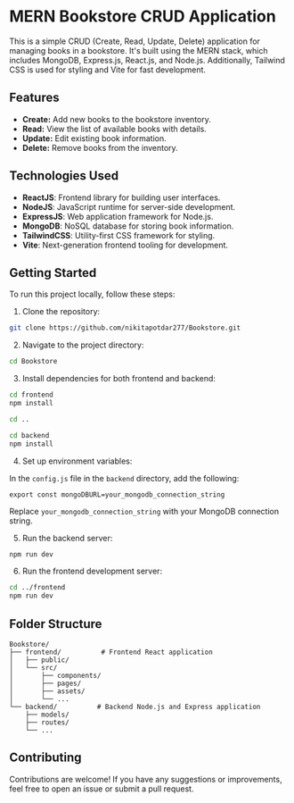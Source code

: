 # MERN Bookstore CRUD Application

This is a simple CRUD (Create, Read, Update, Delete) application for managing books in a bookstore. It's built using the MERN stack, which includes MongoDB, Express.js, React.js, and Node.js. Additionally, Tailwind CSS is used for styling and Vite for fast development.

## Features

- **Create:** Add new books to the bookstore inventory.
- **Read:** View the list of available books with details.
- **Update:** Edit existing book information.
- **Delete:** Remove books from the inventory.

## Technologies Used

- **ReactJS**: Frontend library for building user interfaces.
- **NodeJS**: JavaScript runtime for server-side development.
- **ExpressJS**: Web application framework for Node.js.
- **MongoDB**: NoSQL database for storing book information.
- **TailwindCSS**: Utility-first CSS framework for styling.
- **Vite**: Next-generation frontend tooling for development.

## Getting Started

To run this project locally, follow these steps:

1. Clone the repository:

```bash
git clone https://github.com/nikitapotdar277/Bookstore.git
```

2. Navigate to the project directory:

```bash
cd Bookstore
```

3. Install dependencies for both frontend and backend:

```bash
cd frontend
npm install

cd ..

cd backend
npm install
```

4. Set up environment variables:

In the `config.js` file in the `backend` directory, add the following:

```plaintext
export const mongoDBURL=your_mongodb_connection_string
```

Replace `your_mongodb_connection_string` with your MongoDB connection string.

5. Run the backend server:

```bash
npm run dev
```

6. Run the frontend development server:

```bash
cd ../frontend
npm run dev
```

## Folder Structure

```
Bookstore/
├── frontend/          # Frontend React application
│   ├── public/
│   └── src/
│       ├── components/
│       ├── pages/
│       ├── assets/
│       └── ...
└── backend/          # Backend Node.js and Express application
    ├── models/
    ├── routes/
    └── ...
```

## Contributing

Contributions are welcome! If you have any suggestions or improvements, feel free to open an issue or submit a pull request.
